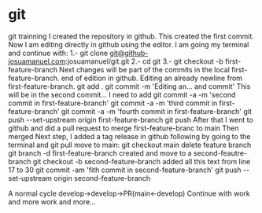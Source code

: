 # git
git trainning
I created the repository in github. This created the first commit. Now I am editing directly in github using the editor. I am going my terminal and continue with:
1.- git clone git@github-josuamanuel.com:josuamanuel/git.git
2.- cd git
3.- git checkout -b first-feature-branch
Next changes will be part of the commits in the local first-feature-branch. end of edition in github.
Editing an already newline from first-feature-branch.
git add .
git commit -m 'Editing an... and commit'
This will be in the second commit... I need to add
git commit -a -m 'second commit in first-feature-branch'
git commit -a -m 'third commit in first-feature-branch'
git commit -a -m 'fourth commit in first-feature-branch'
git push --set-upstream origin first-feature-branch
git push
After that I went to github and did a pull request to merge first-feature-branc to main
Then merged
Next step, I added a tag release in github
following by going to the terminal and
git pull
move to main: git checkout main
delete feature branch
git branch -d first-feature-branch
created and move to a second-feautre-branch
git checkout -b second-feature-branch
added all this text from line 17 to 30
git commit -am 'fith commit in second-feature-branch'
git push --set-upstream origin second-feature-branch

A normal cycle develop->develop->PR(main<-develop)
Continue with work
and more work
and more...
